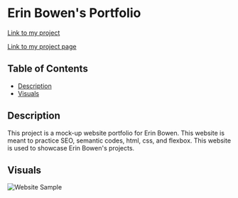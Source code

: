 # Erin Bowen's Portfolio

[Link to my project]()

[Link to my project page]()

## Table of Contents
- [Description](#description)
- [Visuals](#visuals)

## Description

This project is a mock-up website portfolio for Erin Bowen. This website is meant to practice SEO, semantic codes, html, css, and flexbox. This website is used to showcase Erin Bowen's projects.

## Visuals

![Website Sample](assets/images/FILENAMEHERE.png)